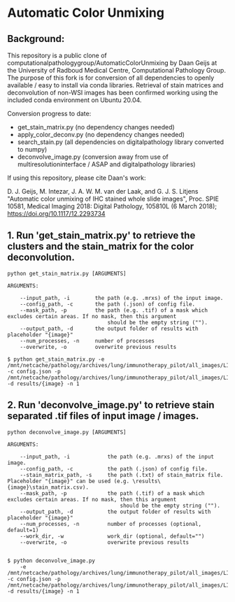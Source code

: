 # Automatic Color Unmixing #

## Background:
This repository is a public clone of computationalpathologygroup/AutomaticColorUnmixing by Daan Geijs at the University of Radboud Medical Centre, Computational Pathology Group.
The purpose of this fork is for conversion of all dependencies to openly available / easy to install via conda libraries. Retrieval of stain matrices and deconvolution of non-WSI images has been confirmed working using the included conda environment on Ubuntu 20.04. 

Conversion progress to date:
- get_stain_matrix.py (no dependency changes needed)
- apply_color_deconv.py (no dependency changes needed)
- search_stain.py (all dependencies on digitalpathology library converted to numpy)
- deconvolve_image.py (conversion away from use of multiresolutioninterface / ASAP and digitalpathology libraries)

If using this repository, please cite Daan's work:

D. J. Geijs, M. Intezar, J. A. W. M. van der Laak, and G. J. S. Litjens "Automatic color unmixing of IHC stained whole slide images", Proc. SPIE 10581, Medical Imaging 2018: Digital Pathology, 105810L (6 March 2018); https://doi.org/10.1117/12.2293734 

## 1. Run 'get_stain_matrix.py' to retrieve the clusters and the stain_matrix for the color deconvolution. 
```
python get_stain_matrix.py [ARGUMENTS]

ARGUMENTS:

    --input_path, -i        the path (e.g. .mrxs) of the input image.
    --config_path, -c       the path (.json) of config file. 
    --mask_path, -p         the path (e.g. .tif) of a mask which excludes certain areas. If no mask, then this argument 
                                should be the empty string ("").
    --output_path, -d       the output folder of results with placeholder "{image}"
    --num_processes, -n     number of processes
    --overwrite, -o         overwrite previous results

$ python get_stain_matrix.py -e /mnt/netcache/pathology/archives/lung/immunotherapy_pilot/all_images/LI_S01_P000001_C0041_L01_A01.tif -c config.json -p /mnt/netcache/pathology/archives/lung/immunotherapy_pilot/all_images/LI_S01_P000001_C0001_L01_A01_ACU.tif -d results/{image} -n 1
```

## 2. Run 'deconvolve_image.py' to retrieve stain separated .tif files of input image / images.

```
python deconvolve_image.py [ARGUMENTS]

ARGUMENTS:

    --input_path, -i            the path (e.g. .mrxs) of the input image.
    --config_path, -c           the path (.json) of config file. 
    --stain_matrix_path, -s     the path (.txt) of stain_matrix file. Placeholder "{image}" can be used (e.g. \results\{image}\stain_matrix.csv).  
    --mask_path, -p             the path (.tif) of a mask which excludes certain areas. If no mask, then this argument 
                                    should be the empty string ("").
    --output_path, -d           the output folder of results with placeholder "{image}"
    --num_processes, -n         number of processes (optional, default=1)
    --work_dir, -w              work_dir (optional, default="")
    --overwrite, -o             overwrite previous results
    

$ python deconvolve_image.py 
    -e /mnt/netcache/pathology/archives/lung/immunotherapy_pilot/all_images/LI_S01_P000001_C0001_L01_A01.tif -c config.json -p /mnt/netcache/pathology/archives/lung/immunotherapy_pilot/all_images/LI_S01_P000001_C0001_L01_A01_ACU.tif -d results/{image} -n 1
```  
